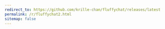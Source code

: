 ```yaml
---
redirect_to: https://github.com/krille-chan/fluffychat/releases/latest
permalink: /r/fluffychat2.html
sitemap: false
---
```

